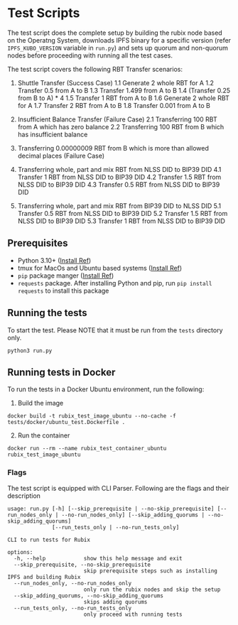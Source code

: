 # Test Scripts

The test script does the complete setup by building the rubix node based on the Operatng System, downloads IPFS binary for a specific version (refer `IPFS_KUBO_VERSION` variable in `run.py`) and sets up quorum and non-quorum nodes before proceeding with running all the test cases.

The test script covers the following RBT Transfer scenarios:

1. Shuttle Transfer (Success Case)
  1.1 Generate 2 whole RBT for A
  1.2 Transfer 0.5 from A to B
  1.3 Transfer 1.499 from A to B
  1.4 (Transfer 0.25 from B to A) * 4
  1.5 Transfer 1 RBT from A to B
  1.6 Generate 2 whole RBT for A
  1.7 Transfer 2 RBT from A to B
  1.8 Transfer 0.001 from A to B

2. Insufficient Balance Transfer (Failure Case)
  2.1 Transferring 100 RBT from A which has zero balance
  2.2 Transferring 100 RBT from B which has insufficient balance

3. Transferring 0.00000009 RBT from B which is more than allowed decimal places (Failure Case)

4. Transferring whole, part and mix RBT from NLSS DID to BIP39 DID
  4.1 Transfer 1 RBT from NLSS DID to BIP39 DID
  4.2 Transfer 1.5 RBT from NLSS DID to BIP39 DID
  4.3 Transfer 0.5 RBT from NLSS DID to BIP39 DID

5. Transferring whole, part and mix RBT from BIP39 DID to NLSS DID
  5.1 Transfer 0.5 RBT from NLSS DID to BIP39 DID
  5.2 Transfer 1.5 RBT from NLSS DID to BIP39 DID
  5.3 Transfer 1 RBT from NLSS DID to BIP39 DID

## Prerequisites

- Python 3.10+ ([Install Ref](https://www.python.org/downloads/))
- tmux for MacOs and Ubuntu based systems ([Install Ref](https://github.com/tmux/tmux/wiki/Installing#binary-packages))
- `pip` package manger ([Install Ref](https://pip.pypa.io/en/stable/installation/))
- `requests` package. After installing Python and pip, run `pip install requests` to install this package 

## Running the tests

To start the test. Please NOTE that it must be run from the `tests` directory only.

```
python3 run.py
```

## Running tests in Docker

To run the tests in a Docker Ubuntu environment, run the following:

1. Build the image
```
docker build -t rubix_test_image_ubuntu --no-cache -f tests/docker/ubuntu_test.Dockerfile .
```

2. Run the container
```
docker run --rm --name rubix_test_container_ubuntu rubix_test_image_ubuntu
```

### Flags

The test script is equipped with CLI Parser. Following are the flags and their description

```
usage: run.py [-h] [--skip_prerequisite | --no-skip_prerequisite] [--run_nodes_only | --no-run_nodes_only] [--skip_adding_quorums | --no-skip_adding_quorums]
              [--run_tests_only | --no-run_tests_only]

CLI to run tests for Rubix

options:
  -h, --help            show this help message and exit
  --skip_prerequisite, --no-skip_prerequisite
                        skip prerequisite steps such as installing IPFS and building Rubix
  --run_nodes_only, --no-run_nodes_only
                        only run the rubix nodes and skip the setup
  --skip_adding_quorums, --no-skip_adding_quorums
                        skips adding quorums
  --run_tests_only, --no-run_tests_only
                        only proceed with running tests
```